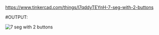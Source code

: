 https://www.tinkercad.com/things/l7qddyTEYnH-7-seg-with-2-buttons

#OUTPUT:


![7 seg with 2 buttons](https://user-images.githubusercontent.com/117905345/202867331-5a7e5866-3044-401d-a448-2a84bcf9264e.png)
